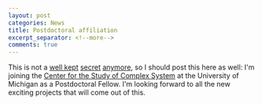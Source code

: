 ```yaml
---
layout: post
categories: News
title: Postdoctoral affiliation
excerpt_separator: <!--more-->
comments: true
---
```


This is not a
[well kept](https://www.dynamica.phy.ulaval.ca/index.php?id=news&tx_ttnews%5Btt_news%5D=127&cHash=c75d462f29405c3c098aee6e01fd894b)
[secret](https://lsa.umich.edu/cscs/news-events/all-news/search-news/welcome-jean-gabriel-young-.html)
[anymore](https://www.jsmf.org/apply/fellowship/letters-of-intent.htm), so I should post this here as well:
I'm joining the [Center for the Study of Complex System](https://lsa.umich.edu/cscs/) at the University of Michigan as a Postdoctoral Fellow.
I'm looking forward to all the new exciting projects that will come out of this.
